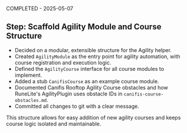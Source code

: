 COMPLETED - 2025-05-07

## Step: Scaffold Agility Module and Course Structure

-   Decided on a modular, extensible structure for the Agility helper.
-   Created `AgilityModule` as the entry point for agility automation, with course registration and execution logic.
-   Defined the `AgilityCourse` interface for all course modules to implement.
-   Added a stub `CanifisCourse` as an example course module.
-   Documented Canifis Rooftop Agility Course obstacles and how RuneLite's AgilityPlugin uses obstacle IDs in `canifis-course-obstacles.md`.
-   Committed all changes to git with a clear message.

This structure allows for easy addition of new agility courses and keeps course logic isolated and maintainable.
